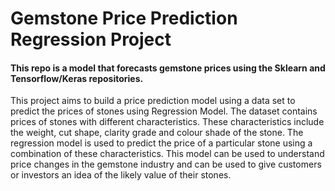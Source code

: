 # Gemstone Price Prediction Regression Project


#### This repo is a model that forecasts gemstone prices using the Sklearn and Tensorflow/Keras repositories.


This project aims to build a price prediction model using a data set to predict the prices of stones using Regression Model. The dataset contains prices of stones with different characteristics. These characteristics include the weight, cut shape, clarity grade and colour shade of the stone. The regression model is used to predict the price of a particular stone using a combination of these characteristics. This model can be used to understand price changes in the gemstone industry and can be used to give customers or investors an idea of the likely value of their stones.
